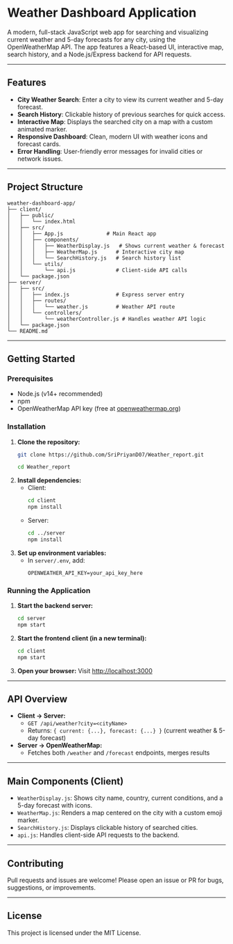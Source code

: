 # Weather Dashboard Application

A modern, full-stack JavaScript web app for searching and visualizing current weather and 5-day forecasts for any city, using the OpenWeatherMap API. The app features a React-based UI, interactive map, search history, and a Node.js/Express backend for API requests.

---

## Features
- **City Weather Search**: Enter a city to view its current weather and 5-day forecast.
- **Search History**: Clickable history of previous searches for quick access.
- **Interactive Map**: Displays the searched city on a map with a custom animated marker.
- **Responsive Dashboard**: Clean, modern UI with weather icons and forecast cards.
- **Error Handling**: User-friendly error messages for invalid cities or network issues.

---

## Project Structure
```
weather-dashboard-app/
├── client/
│   ├── public/
│   │   └── index.html
│   ├── src/
│   │   ├── App.js              # Main React app
│   │   ├── components/
│   │   │   ├── WeatherDisplay.js   # Shows current weather & forecast
│   │   │   ├── WeatherMap.js      # Interactive city map
│   │   │   └── SearchHistory.js   # Search history list
│   │   └── utils/
│   │       └── api.js             # Client-side API calls
│   └── package.json
├── server/
│   ├── src/
│   │   ├── index.js               # Express server entry
│   │   ├── routes/
│   │   │   └── weather.js         # Weather API route
│   │   └── controllers/
│   │       └── weatherController.js # Handles weather API logic
│   └── package.json
└── README.md
```

---

## Getting Started

### Prerequisites
- Node.js (v14+ recommended)
- npm
- OpenWeatherMap API key (free at [openweathermap.org](https://openweathermap.org/api))

### Installation
1. **Clone the repository:**
   ```sh
   git clone https://github.com/SriPriyanD07/Weather_report.git

   cd Weather_report
   ```
2. **Install dependencies:**
   - Client:
     ```sh
     cd client
     npm install
     ```
   - Server:
     ```sh
     cd ../server
     npm install
     ```
3. **Set up environment variables:**
   - In `server/.env`, add:
     ```
     OPENWEATHER_API_KEY=your_api_key_here
     ```

### Running the Application
1. **Start the backend server:**
   ```sh
   cd server
   npm start
   ```
2. **Start the frontend client (in a new terminal):**
   ```sh
   cd client
   npm start
   ```
3. **Open your browser:**
   Visit [http://localhost:3000](http://localhost:3000)

---

## API Overview
- **Client → Server:**
  - `GET /api/weather?city=<cityName>`
  - Returns: `{ current: {...}, forecast: {...} }` (current weather & 5-day forecast)
- **Server → OpenWeatherMap:**
  - Fetches both `/weather` and `/forecast` endpoints, merges results

---

## Main Components (Client)
- `WeatherDisplay.js`: Shows city name, country, current conditions, and a 5-day forecast with icons.
- `WeatherMap.js`: Renders a map centered on the city with a custom emoji marker.
- `SearchHistory.js`: Displays clickable history of searched cities.
- `api.js`: Handles client-side API requests to the backend.

---

## Contributing
Pull requests and issues are welcome! Please open an issue or PR for bugs, suggestions, or improvements.

---

## License
This project is licensed under the MIT License.
